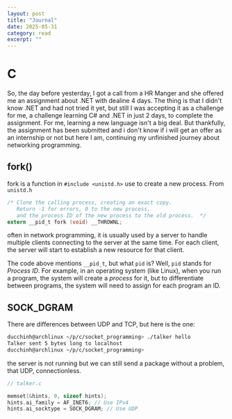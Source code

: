 ```yaml
---
layout: post
title: "Journal"
date: 2025-05-31
category: read
excerpt: ""
---
```



# C

So, the day before yesterday, I got a call from a HR Manger and she offered me an assignment about .NET with dealine 4 days. 
The thing is that I didn't know .NET and had not tried it yet, but still I was accepting it as a challenge for me, a challenge learning C# and .NET in just 2 days, to complete the assignment.
For me, learning a new language isn't a big deal. But thankfully, the assignment has been submitted and i don't know if i will get
an offer as an internship or not but here I am, continuing my unfinished journey about networking programming.


## fork()


fork is a function in `#include <unistd.h>` use to create a new process. From `unistd.h`

```c
/* Clone the calling process, creating an exact copy.
   Return -1 for errors, 0 to the new process,
   and the process ID of the new process to the old process.  */
extern __pid_t fork (void) __THROWNL;
```

often in network programming, it is usually used by a server to handle multiple clients connecting to the server at the same time.
For each client, the server will start to establish a new resource for that client.

The code above mentions `__pid_t`, but what `pid` is? Well, `pid` stands for *Process ID*. 
For example, in an operating system (like Linux), when you run a program, the system will create a *process* for it, but to differentiate between programs,
the system will need to assign for each program an ID.


## SOCK\_DGRAM

There are differences between UDP and TCP, but here is the one:

```sh
ducchinh@archlinux ~/p/c/socket_programming> ./talker hello
Talker sent 5 bytes long to localhost
ducchinh@archlinux ~/p/c/socket_programming>
```

the server is not running but we can still send a package without a problem, that UDP, connectionless.

```c
// talker.c

memset(&hints, 0, sizeof hints);
hints.ai_family = AF_INET6; // Use IPv4
hints.ai_socktype = SOCK_DGRAM; // Use UDP
```

